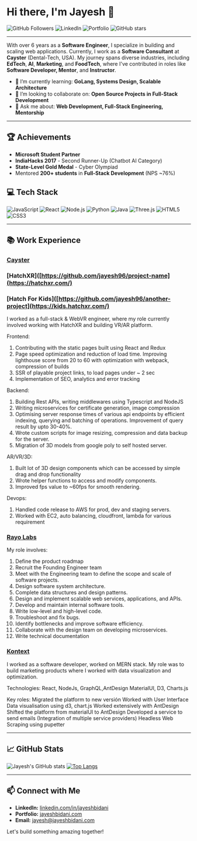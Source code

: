 # Hi there, I'm Jayesh 👋

![GitHub Followers](https://img.shields.io/github/followers/jayesh96?style=social)
![LinkedIn](https://img.shields.io/badge/LinkedIn-Connect-blue?logo=linkedin&style=flat&link=https://www.linkedin.com/in/jayeshbidani/)
![Portfolio](https://img.shields.io/badge/Portfolio-Website-blue?style=flat&link=https://jayeshbidani.com)
![GitHub stars](https://img.shields.io/github/stars/jayesh96?style=social)

---

With over 6 years as a **Software Engineer**, I specialize in building and scaling web applications. Currently, I work as a **Software Consultant** at **Cayster** (Dental-Tech, USA). My journey spans diverse industries, including **EdTech**, **AI**, **Marketing**, and **FoodTech**, where I've contributed in roles like **Software Developer, Mentor**, and **Instructor**.

- 🌱 I’m currently learning: **GoLang, Systems Design, Scalable Architecture**
- 👯 I’m looking to collaborate on: **Open Source Projects in Full-Stack Development**
- 💬 Ask me about: **Web Development, Full-Stack Engineering, Mentorship**

---

## 🏆 Achievements

- **Microsoft Student Partner**
- **IndiaHacks 2017** - Second Runner-Up (Chatbot AI Category)
- **State-Level Gold Medal** - Cyber Olympiad
- Mentored **200+ students** in **Full-Stack Development** (NPS ~76%)
  
## 💻 Tech Stack

![JavaScript](https://img.shields.io/badge/JavaScript-333333?style=flat&logo=javascript)
![React](https://img.shields.io/badge/React-333333?style=flat&logo=react)
![Node.js](https://img.shields.io/badge/Node.js-333333?style=flat&logo=node.js)
![Python](https://img.shields.io/badge/Python-333333?style=flat&logo=python)
![Java](https://img.shields.io/badge/Java-333333?style=flat&logo=java)
![Three.js](https://img.shields.io/badge/Three.js-333333?style=flat&logo=three.js)
![HTML5](https://img.shields.io/badge/HTML5-333333?style=flat&logo=html5)
![CSS3](https://img.shields.io/badge/CSS3-333333?style=flat&logo=css3)

---

## 📚 Work Experience

### [Cayster]([https://www.cayster.com/])



### [HatchXR]([https://github.com/jayesh96/project-name](https://hatchxr.com/)
### [Hatch For Kids]([https://github.com/jayesh96/another-project](https://kids.hatchxr.com/)

I worked as a full-stack & WebVR engineer, where my role currently involved working with HatchXR and building VR/AR platform.

Frontend:
1) Contributing with the static pages built using React and Redux
2) Page speed optimization and reduction of load time. Improving lighthouse score from 20 to 60 with optimization with webpack, compression of builds
3) SSR of playable project links, to load pages under ~ 2 sec
4) Implementation of SEO, analytics and error tracking


Backend:
1) Building Rest APIs, writing middlewares using Typescript and NodeJS
2) Writing microservices for certificate generation, image compression
3) Optimising server response times of various api endpoints by efficient indexing, querying and batching of operations. Improvement of query result by upto 30-40%.
4) Wrote custom scripts for image resizing,
compression and data backup for the server.
5) Migration of 3D models from google poly to self hosted server.

AR/VR/3D:
1) Built lot of 3D design components which can be accessed by simple drag and drop functionality
2) Wrote helper functions to access and modify components.
3) Improved fps value to ~60fps for smooth rendering.

Devops:

1) Handled code release to AWS for prod, dev and staging servers.
2) Worked with EC2, auto balancing, cloudfront, lambda for various requirement

### [Rayo Labs]([https://www.therayo.com/])

My role involves:
1. Define the product roadmap
2. Recruit the Founding Engineer team
3. Meet with the Engineering team to define the scope and scale of software projects.
4. Design software system architecture.
5. Complete data structures and design patterns.
6. Design and implement scalable web services, applications, and APIs.
7. Develop and maintain internal software tools.
8. Write low-level and high-level code.
9. Troubleshoot and fix bugs.
10. Identify bottlenecks and improve software efficiency.
11. Collaborate with the design team on developing microservices.
12. Write technical documentation

### [Kontext]([https://www.crunchbase.com/organization/kontext])

I worked as a software developer, worked on MERN stack. My role was to build marketing products where I worked with data visualization and optimization. 

Technologies: React, NodeJs, GraphQL,AntDesign MaterialUI, D3, Charts.js

Key roles:
Migrated the platform to new versión 
Worked with User Interface
Data visualisation using d3, chart.js
Worked extensively with AntDesign
Shifted the platform from materialUI to AntDesign
Developed a service to send emails (Integration of multiple service providers)
Headless Web Scraping using pupetter

---

## 📈 GitHub Stats

![Jayesh's GitHub stats](https://github-readme-stats.vercel.app/api?username=jayesh96&show_icons=true&theme=dark)
[![Top Langs](https://github-readme-stats.vercel.app/api/top-langs/?username=jayesh96&layout=compact&theme=dark)](https://github.com/jayesh96)

---

## 📫 Connect with Me

- **LinkedIn:** [linkedin.com/in/jayeshbidani](https://www.linkedin.com/in/jayeshbidani/)
- **Portfolio:** [jayeshbidani.com](https://jayeshbidani.com)
- **Email:** [jayesh@jayeshbidani.com](mailto:jayesh@jayeshbidani.com)

Let's build something amazing together!
